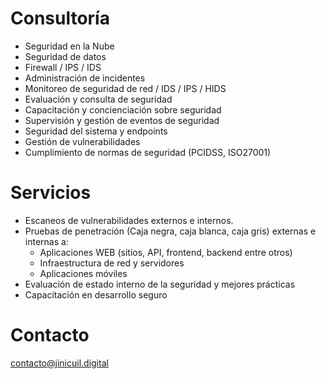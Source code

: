 # Consultoría
*   Seguridad en la Nube
*   Seguridad de datos
*   Firewall / IPS / IDS
*   Administración de incidentes
*   Monitoreo de seguridad de red / IDS / IPS / HIDS
*   Evaluación y consulta de seguridad
*   Capacitación y concienciación sobre seguridad
*   Supervisión y gestión de eventos de seguridad
*   Seguridad del sistema y endpoints
*   Gestión de vulnerabilidades
*   Cumplimiento de normas de seguridad (PCIDSS, ISO27001)

# Servicios
-   Escaneos de vulnerabilidades externos e internos.
-   Pruebas de penetración (Caja negra, caja blanca, caja gris) externas e internas a:
    -   Aplicaciones WEB (sitios, API, frontend, backend entre otros)
    -   Infraestructura de red y servidores
    -   Aplicaciones móviles
-   Evaluación de estado interno de la seguridad y mejores prácticas
-   Capacitación en desarrollo seguro

# Contacto
contacto@jinicuil.digital